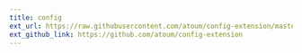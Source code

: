 ```yaml
---
title: config
ext_url: https://raw.githubusercontent.com/atoum/config-extension/master/README.md
ext_github_link: https://github.com/atoum/config-extension
---
```



